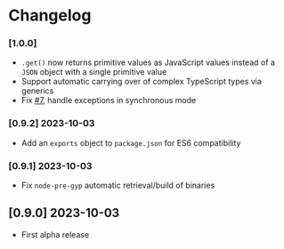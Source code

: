 # Changelog

### [1.0.0]

 - `.get()` now returns primitive values as JavaScript values instead of a `JSON` object with a single primitive value
 - Support automatic carrying over of complex TypeScript types via generics
 - Fix [#7](https://github.com/mmomtchev/everything-json/issues/7), handle exceptions in synchronous mode

### [0.9.2] 2023-10-03

- Add an `exports` object to `package.json` for ES6 compatibility

### [0.9.1] 2023-10-03

- Fix `node-pre-gyp` automatic retrieval/build of binaries

## [0.9.0] 2023-10-03

- First alpha release
